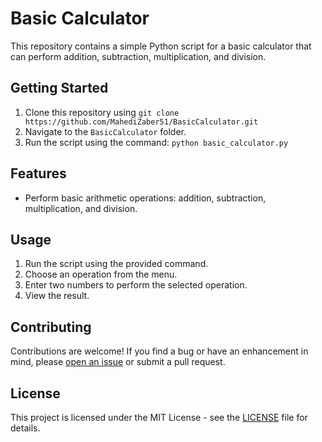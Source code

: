 # Basic Calculator

This repository contains a simple Python script for a basic calculator that can perform addition, subtraction, multiplication, and division.

## Getting Started

1. Clone this repository using `git clone https://github.com/MahediZaber51/BasicCalculator.git`
2. Navigate to the `BasicCalculator` folder.
3. Run the script using the command: `python basic_calculator.py`

## Features

- Perform basic arithmetic operations: addition, subtraction, multiplication, and division.

## Usage

1. Run the script using the provided command.
2. Choose an operation from the menu.
3. Enter two numbers to perform the selected operation.
4. View the result.

## Contributing

Contributions are welcome! If you find a bug or have an enhancement in mind, please [open an issue](https://github.com/MahediZaber51/BasicCalculator/issues) or submit a pull request.

## License

This project is licensed under the MIT License - see the [LICENSE](LICENSE) file for details.
